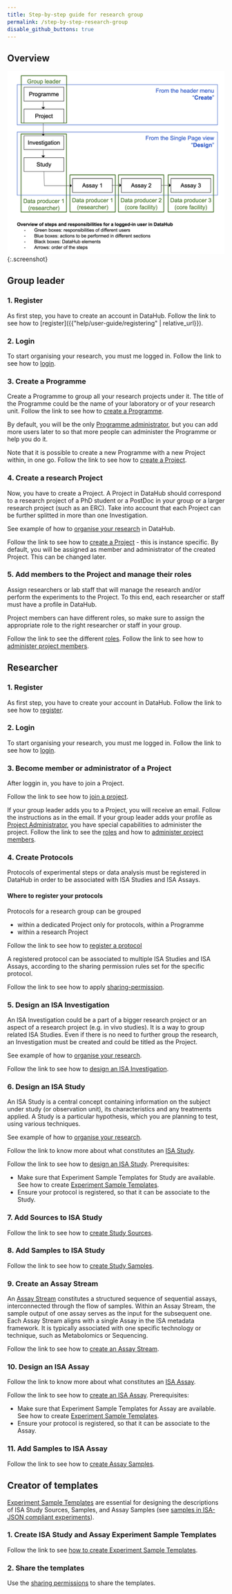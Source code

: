 ```yaml
---
title: Step-by-step guide for research group
permalink: /step-by-step-research-group
disable_github_buttons: true
---
```


## Overview

![overview](/images/usecases-dh/overview.png){:.screenshot}

## Group leader

### 1. Register
As first step, you have to create an account in DataHub. Follow the link to see how to [register]({{"help/user-guide/registering" | relative_url}}).

### 2. Login
To start organising your research, you must me logged in. Follow the link to see how to [login](help/user-guide/login).

### 3. Create a Programme
Create a Programme to group all your research projects under it. The title of the Programme could be the name of your laboratory or of your research unit. Follow the link to see how to [create a Programme](help/user-guide/programme-creation-and-management.html#creating-a-programme).

By default, you will be the only [Programme administrator](help/user-guide/roles.html#programme-administrator), but you can add more users later to so that more people can administer the Programme or help you do it.

Note that it is possible to create a new Programme with a new Project within, in one go. Follow the link to see how to [create a Project](help/user-guide/create-a-project.html#creating-a-project).

### 4. Create a research Project
Now, you have to create a Project. A Project in DataHub should correspond to a research project of a PhD student or a PostDoc in your group or a larger research project (such as an ERC). Take into account that each Project can be further splitted in more than one Investigation.

See example of how to [organise your research](dh-organise.html) in DataHub.

Follow the link to see how to [create a Project](help/user-guide/create-a-project.html#creating-a-project) - this is instance specific.
By default, you will be assigned as member and administrator of the created Project. This can be changed later.

### 5. Add members to the Project and manage their roles
Assign researchers or lab staff that will manage the research and/or perform the experiments to the Project. To this end, each researcher or staff must have a profile in DataHub.

Project members can have different roles, so make sure to assign the appropriate role to the right researcher or staff in your group.

<!--See example of how to rganise roles? needed?-->

Follow the link to see the different [roles](help/user-guide/roles.html).
Follow the link to see how to [administer project members](help/user-guide/administer-project-members.html).

## Researcher

### 1. Register
As first step, you have to create your account in DataHub. Follow the link to see how to [register](help/user-guide/registering.html).

### 2. Login
To start organising your research, you must me logged in. Follow the link to see how to [login](help/user-guide/login.html).

### 3. Become member or administrator of a Project
After loggin in, you have to join a Project.

Follow the link to see how to [join a project](help/user-guide/join-a-project.html).

If your group leader adds you to a Project, you will receive an email. Follow the instructions as in the email. If your group leader adds your profile as [Project Administrator](help/user-guide/roles.html#programme-administrator), you have special capabilities to administer the project.
Follow the link to see the [roles](help/user-guide/roles.html) and how to [administer project members](help/user-guide/administer-project-members.html).

### 4. Create Protocols
Protocols of experimental steps or data analysis must be registered in DataHub in order to be associated with ISA Studies and ISA Assays.

#### Where to register your protocols
Protocols for a research group can be grouped
* within a dedicated Project only for protocols, within a Programme
* within a research Project

Follow the link to see how to [register a protocol](help/user-guide/adding-assets.html)

A registered protocol can be associated to multiple ISA Studies and ISA Assays, according to the sharing permission rules set for the specific protocol.

Follow the link to see how to apply [sharing-permission](help/user-guide/general-attributes.html#sharing).

### 5. Design an ISA Investigation
An ISA Investigation could be a part of a bigger research project or an aspect of a research project (e.g. in vivo studies). It is a way to group related ISA Studies. Even if there is no need to further group the research, an Investigation must be created and could be titled as the Project.

See example of how to [organise your research](dh-organise.html).

Follow the link to see how to [design an ISA Investigation](help/user-guide/designing-experiments-isajson-compliant.html#1-creating-an-isa-investigation).

### 6. Design an ISA Study
An ISA Study is a central concept containing information on the subject under study (or observation unit), its characteristics and any treatments applied. A Study is a particular hypothesis, which you are planning to test, using various techniques.

See example of how to [organise your research](dh-organise.html).

Follow the link to know more about what constitutes an [ISA Study](help/user-guide/isa-json-compliant-experiment.html#isa-study).

Follow the link to see how to [design an ISA Study](help/user-guide/designing-experiments-isajson-compliant.html#2-creating-an-isa-study). Prerequisites:
* Make sure that Experiment Sample Templates for Study are available. See how to create [Experiment Sample Templates](help/user-guide/isajson-templates.html#for-project-members).
* Ensure your protocol is registered, so that it can be associate to the Study.

### 7. Add Sources to ISA Study

Follow the link to see how to [create Study Sources](help/user-guide/create-sample-isajson-compliant.html#create-study-sources).

### 8. Add Samples to ISA Study

Follow the link to see how to [create Study Samples](help/user-guide/create-sample-isajson-compliant.html#create-study-samples).

### 9. Create an Assay Stream

An [Assay Stream](help/user-guide/isa-json-compliant-experiment.html#assay-stream) constitutes a structured sequence of sequential assays, interconnected through the flow of samples. Within an Assay Stream, the sample output of one assay serves as the input for the subsequent one. Each Assay Stream aligns with a single Assay in the ISA metadata framework. It is typically associated with one specific technology or technique, such as Metabolomics or Sequencing.

Follow the link to see how to [create an Assay Stream](help/user-guide/designing-experiments-isajson-compliant.html#5-creating-an-assay-stream).

### 10. Design an ISA Assay

Follow the link to know more about what constitutes an [ISA Assay](help/user-guide/isa-json-compliant-experiment.html#isa-assay).

Follow the link to see how to [create an ISA Assay](help/user-guide/designing-experiments-isajson-compliant.html#6-creating-an-isa-assay). Prerequisites:
* Make sure that Experiment Sample Templates for Assay are available. See how to create [Experiment Sample Templates](help/user-guide/isajson-templates.html#for-project-members).
* Ensure your protocol is registered, so that it can be associate to the Assay.

### 11. Add Samples to ISA Assay
Follow the link to see how to [create Assay Samples](help/user-guide/create-sample-isajson-compliant.html#create-assay-samples).

## Creator of templates

[Experiment Sample Templates](help/user-guide/isa-json-compliant-experiment.html#experiment-sample-templates) are essential for designing the descriptions of ISA Study Sources, Samples, and Assay Samples (see [samples in ISA-JSON compliant experiments](help/user-guide/create-sample-isajson-compliant.html)).

### 1. Create ISA Study and Assay Experiment Sample Templates

Follow the link to see [how to create Experiment Sample Templates](help/user-guide/isajson-templates.html#create-experiment-sample-templates).

### 2. Share the templates

Use the [sharing permissions](help/user-guide/general-attributes.html#sharing) to share the templates.
